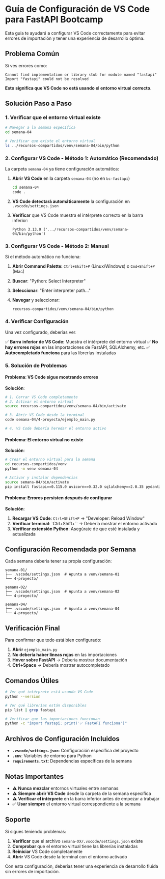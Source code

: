 # Guía de Configuración de VS Code para FastAPI Bootcamp

Esta guía te ayudará a configurar VS Code correctamente para evitar errores de importación y tener una experiencia de desarrollo óptima.

## Problema Común

Si ves errores como:

```
Cannot find implementation or library stub for module named "fastapi"
Import "fastapi" could not be resolved
```

**Esto significa que VS Code no está usando el entorno virtual correcto.**

## Solución Paso a Paso

### 1. Verificar que el entorno virtual existe

```bash
# Navegar a la semana específica
cd semana-04

# Verificar que existe el entorno virtual
ls ../recursos-compartidos/venv/semana-04/bin/python
```

### 2. Configurar VS Code - Método 1: Automático (Recomendado)

La carpeta `semana-04` ya tiene configuración automática:

1. **Abrir VS Code** en la carpeta `semana-04` (no en `bc-fastapi`)

   ```bash
   cd semana-04
   code .
   ```

2. **VS Code detectará automáticamente** la configuración en `.vscode/settings.json`

3. **Verificar** que VS Code muestra el intérprete correcto en la barra inferior:
   ```
   Python 3.13.0 ('.../recursos-compartidos/venv/semana-04/bin/python')
   ```

### 3. Configurar VS Code - Método 2: Manual

Si el método automático no funciona:

1. **Abrir Command Palette**: `Ctrl+Shift+P` (Linux/Windows) o `Cmd+Shift+P` (Mac)

2. **Buscar**: "Python: Select Interpreter"

3. **Seleccionar**: "Enter interpreter path..."

4. **Navegar** y seleccionar:
   ```
   recursos-compartidos/venv/semana-04/bin/python
   ```

### 4. Verificar Configuración

Una vez configurado, deberías ver:

✅ **Barra inferior de VS Code**: Muestra el intérprete del entorno virtual
✅ **No hay errores rojos** en las importaciones de FastAPI, SQLAlchemy, etc.
✅ **Autocompletado funciona** para las librerías instaladas

### 5. Solución de Problemas

#### Problema: VS Code sigue mostrando errores

**Solución**:

```bash
# 1. Cerrar VS Code completamente
# 2. Activar el entorno virtual
source recursos-compartidos/venv/semana-04/bin/activate

# 3. Abrir VS Code desde la terminal
code semana-04/4-proyecto/ejemplo_main.py

# 4. VS Code debería heredar el entorno activo
```

#### Problema: El entorno virtual no existe

**Solución**:

```bash
# Crear el entorno virtual para la semana
cd recursos-compartidos/venv
python -m venv semana-04

# Activar y instalar dependencias
source semana-04/bin/activate
pip install fastapi==0.115.0 uvicorn==0.32.0 sqlalchemy==2.0.35 pydantic==2.9.0
```

#### Problema: Errores persisten después de configurar

**Solución**:

1. **Recargar VS Code**: `Ctrl+Shift+P` → "Developer: Reload Window"
2. **Verificar terminal**: `Ctrl+Shift+\`` → Debería mostrar el entorno activado
3. **Verificar extensión Python**: Asegúrate de que esté instalada y actualizada

## Configuración Recomendada por Semana

Cada semana debería tener su propia configuración:

```
semana-01/
├── .vscode/settings.json  # Apunta a venv/semana-01
└── 4-proyecto/

semana-02/
├── .vscode/settings.json  # Apunta a venv/semana-02
└── 4-proyecto/

semana-04/
├── .vscode/settings.json  # Apunta a venv/semana-04
└── 4-proyecto/
```

## Verificación Final

Para confirmar que todo está bien configurado:

1. **Abrir** `ejemplo_main.py`
2. **No debería haber líneas rojas** en las importaciones
3. **Hover sobre FastAPI** → Debería mostrar documentación
4. **Ctrl+Space** → Debería mostrar autocompletado

## Comandos Útiles

```bash
# Ver qué intérprete está usando VS Code
python --version

# Ver qué librerías están disponibles
pip list | grep fastapi

# Verificar que las importaciones funcionan
python -c "import fastapi; print('✅ FastAPI funciona')"
```

## Archivos de Configuración Incluidos

- **`.vscode/settings.json`**: Configuración específica del proyecto
- **`.env`**: Variables de entorno para Python
- **`requirements.txt`**: Dependencias específicas de la semana

## Notas Importantes

- ⚠️ **Nunca mezclar** entornos virtuales entre semanas
- ⚠️ **Siempre abrir VS Code** desde la carpeta de la semana específica
- ⚠️ **Verificar el intérprete** en la barra inferior antes de empezar a trabajar
- ✅ **Usar siempre** el entorno virtual correspondiente a la semana

## Soporte

Si sigues teniendo problemas:

1. **Verificar** que el archivo `semana-XX/.vscode/settings.json` existe
2. **Comprobar** que el entorno virtual tiene las librerías instaladas
3. **Reiniciar** VS Code completamente
4. **Abrir** VS Code desde la terminal con el entorno activado

Con esta configuración, deberías tener una experiencia de desarrollo fluida sin errores de importación.
